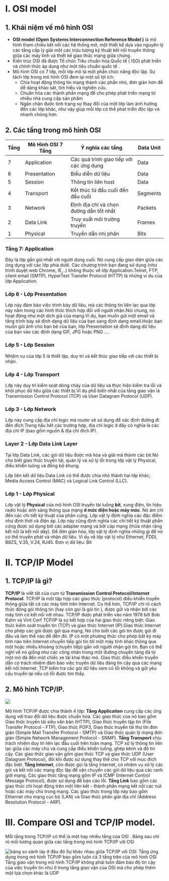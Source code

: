 # I. OSI model
## 1. Khái niệm về mô hình OSI
- **OSI model (Open Systems Interconnection Reference Model )** là mô hình tham chiếu kết nối các hệ thống mở, một thiết kế dựa vào nguyên lý các tầng cấp lý giải một các trừu tượng kỹ thuật kết nối truyền thông giữa các máy tình và thiết kế giao thức mạng giữa chúng.
- Kiến trúc OSI đã được Tổ chức Tiêu chuẩn hóa Quốc tế ( ISO) phát triển và chính thức áp dụng như một tiêu chuẩn quốc tế . 
- Mô hình OSI có 7 lớp, mỗi lớp mô tả một phần chức năng độc lập. Sự tách lớp trong mô hình OSI đem lại một số lợi ích:
	- Chia hoạt động thông tin mạng thành các phần nhỏ, đơn giản hơn để dễ dàng khảo sát, tìm hiểu và nghiên cứu.
	- Chuẩn hóa các thành phần mạng để cho phép phát triển mạng từ nhiều nhà cung cấp sản phẩm 
	- Ngăn chặn được tình trạng sự thay đổi của một lớp làm ảnh hưởng đến các lớp khác, như vậy giúp mỗi lớp có thể phát triển độc lập và nhanh chóng hơn.
## 2. Các tầng trong mô hình OSI
| Tầng|Mô Hình OSI 7 Tầng|Ý nghĩa các tầng|Data Unit|
|--|--|--|--|
| 7| Application| Các quá trình giao tiếp với các ứng dụng|Data|
| 6| Presentation| Biểu diễn dữ liệu| Data|
| 5| Session| Thông tin liên host | Data|
| 4| Transport| Kết thúc từ đầu cuối đến đầu cuối| Segments|
| 3| Network| Định địa chỉ và chọn đường dẫn tốt nhất| Packets|
| 2| Data Link| Truy xuất môi trường truyền| Frames|
| 1| Physical| Truyền dẫn nhị phân| Bits|
### Tầng 7: Application

 Đây là lớp gần gũi nhất với người dùng cuối. Nó cung cấp giao diện giữa các ứng dụng với các lớp phía dưới. Các chương trình bạn đang sử dụng (như trình duyệt web Chrome, IE,..) không thuộc về lớp Application.Telnet, FTP, client email (SMTP), HyperText Transfer Protocol (HTTP) là những ví dụ của lớp Application.  
  
### Lớp 6 - Lớp Presentation 
  
Lớp này đảm bảo việc trình bày dữ liệu, mà các thông tin liên lạc qua lớp này nằm trong các hình thức thích hợp đối với người nhận.Nói chung, nó hoạt động như một dịch giả của mạng.Ví dụ, bạn muốn gửi một email và tầng trình bày sẽ định dạng dữ liệu của bạn sang định dạng email.Hoặc bạn muốn gửi ảnh cho bạn bè của bạn, lớp Presentation sẽ định dạng dữ liệu của bạn vào các định dạng GIF, JPG hoặc PNG ....  
  
### Lớp 5 - Lớp Session
  
Nhiệm vụ của lớp 5 là thiết lập, duy trì và kết thúc giao tiếp với các thiết bị nhận.  
  
### Lớp 4 - Lớp Transport  
  
Lớp này duy trì kiểm soát dòng chảy của dữ liệu và thực hiện kiểm tra lỗi và khôi phục dữ liệu giữa các thiết bị.Ví dụ phổ biến nhất của tầng giao vận là Transmission Control Protocol (TCP) và User Datagram Protocol (UDP).  
  
### Lớp 3 - Lớp Network
  
Lớp này cung cấp địa chỉ logic mà router sẽ sử dụng để xác định đường đi đến đích.Trong hầu hết các trường hợp, địa chỉ logic ở đây có nghĩa là các địa chỉ IP (bao gồm nguồn & địa chỉ đích IP).  
  
### Layer 2 - Lớp Data Link Layer  
  

Tại lớp Data Link, các gói dữ liệu được mã hóa và giải mã thành các bit.Nó cho biết giao thức truyền tải, quản lý và xử lý lỗi trong lớp vật lý Physical, điều khiển luông và đồng bộ khung.

Lớp liên kết dữ liệu Data Link có thể được chia nhỏ thành hai lớp khác; Media Access Control (MAC) và Logical Link Control (LLC).
  
### Lớp 1 - Lớp Physical
  

   Lớp vật lý **Physical** của mô hình OSI truyền tải luồng **bit**, xung điện, tín hiệu radio hoặc ánh sáng thông qua mạng **ở mức điện hoặc máy móc**.
   Nó ám chỉ đến các chi tiết kỹ thuật của phần cứng. Lớp vật lý định nghĩa các đặc điểm như định thời và điện áp. Lớp này cũng định nghĩa các chi tiết kỹ thuật phần cứng được sử dụng bởi các adapter mạng và bởi cáp mạng (thừa nhận rằng kết nối là kết nối dây). Để đơn giản hóa, lớp vật lý định nghĩa những gì để nó có thể truyền phát và nhận dữ liệu.
   Ví dụ về lớp vật lý như Ethernet, FDDI, B8ZS, V.35, V.24, RJ45.
   Đơn vị dữ liệu: Bit
# II. TCP/IP Model
## 1. TCP/IP là gì?
**TCP/IP** là viết tắt của cụm từ **Transmission Control Protocol/Internet Protocol**. TCP/IP là một tập hợp các giao thức (protocol) điều khiển truyền thông giữa tất cả các máy tính trên Internet. Cụ thể hơn, TCP/IP chỉ rõ cách thức đóng gói thông tin (hay còn gọi là gói tin ), được gửi và nhận bởi các máy tính có kết nối với nhau. TCP/IP được phát triển vào năm 1978 bởi Bob Kahn và Vint Cerf
TCP/IP là sự kết hợp của hai giao thức riêng biệt: Giao thức kiểm soát truyền tin (TCP) và giao thức Internet (IP).Giao thức Internet cho phép các gói được gửi qua mạng; Nó cho biết các gói tin được gửi đi đâu và làm thế nào để đến đó. IP có một phương thức cho phép bất kỳ máy tính nào trên Internet chuyển tiếp gói tin tới một máy tính khác thông qua một hoặc nhiều khoảng (chuyển tiếp) gần với người nhận gói tin. Bạn có thể nghĩ về nó giống như các công nhân trong một đường chuyền tảng đá từ một mỏ đá đến một chiếc xe tải khai thác mỏ.
Giao thức điều khiển truyền dẫn có trách nhiệm đảm bảo việc truyền dữ liệu đáng tin cậy qua các mạng kết nối Internet. TCP kiểm tra các gói dữ liệu xem có lỗi không và gửi yêu cầu truyền lại nếu có lỗi được tìm thấy.
## 2. Mô hình TCP/IP.

![](https://upload.wikimedia.org/wikipedia/commons/thumb/3/3b/UDP_encapsulation.svg/350px-UDP_encapsulation.svg.png)

Mô hình TCP/IP được chia thành 4 lớp:
   **Tầng Application**  cung cấp các ứng dụng với trao đổi dữ liệu được chuẩn hóa. Các giao thức của nó bao gồm Giao thức truyền tải siêu văn bản (HTTP), Giao thức truyền tập tin (File Transfer Protocol - FTP), Giao thức POP3, Giao thức truyền tải thư tín đơn giản (Simple Mail Transfer Protocol - SMTP) và Giao thức quản lý mạng đơn giản (Simple Network Management Protocol - SNMP).
   **Tầng Transport**  chịu trách nhiệm duy trì liên lạc đầu cuối trên toàn mạng. TCP xử lý thông tin liên lạc giữa các máy chủ và cung cấp điều khiển luồng, ghép kênh và độ tin cậy. Các giao thức giao vận gồm giao thức TCP và giao thức UDP (User Datagram Protocol), đôi khi được sử dụng thay thế cho TCP với mục đích đặc biệt.
   **Tầng Internet**, còn được gọi là tầng Internet, có nhiệm vụ xử lý các gói và kết nối các mạng độc lập để vận chuyển các gói dữ liệu qua các ranh giới mạng. Các giao thức tầng mạng gồm IP và ICMP (Internet Control Message Protocol), được sử dụng để báo cáo lỗi.
   **Tầng Link**  bao gồm các giao thức chỉ hoạt động trên một liên kết - thành phần mạng kết nối các nút hoặc các máy chủ trong mạng. Các giao thức trong lớp này bao gồm Ethernet cho mạng cục bộ (LAN) và Giao thức phân giải địa chỉ (Address Resolution Protocol - ARP).
# III. Compare OSI and TCP/IP model.
Mỗi tầng trong TCP/IP có thể là một hay nhiều tầng của OSI . Bảng sau chỉ rõ mối tương quan giữa các tầng trong mô hình TCP/IP với OSI

![bảng so sánh láy ở đâu đó](https://cdn.ttgtmedia.com/rms/onlineImages/networking-osi_vs_tcp-ip_model_table_mobile.jpg)
Sự khác nhau giữa TCP/IP với OSI: 
Tầng ứng dụng trong mô hình TCP/IP bao gồm luôn cả 3 tầng trên của mô hình OSI 
Tầng giao vận trong mô hình TCP/IP không phải luôn đảm bảo độ tin cậy của việc truyền tin như ở trong tầng giao vận của OSI mà cho phép thêm một lựa chọn khác là UDP
